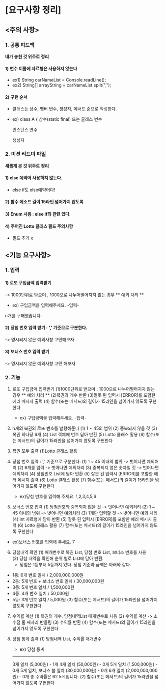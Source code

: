 # [요구사항 정리]

## <주의 사항>
### 1. 공통 피드백
**내가 놓친 것 위주로 정리**
#### 1) 변수 이름에 자료형은 사용하지 않는다
* ex1) String carNameList = Console.readLine();
* ex2)  String[] arrayString = carNameList.split(",");

#### 2) 구현 순서
* 클래스는 상수, 멤버 변수, 생성자, 메서드 순으로 작성한다.

* ex)
  class A {
  상수(static final) 또는 클래스 변수

  인스턴스 변수

  생성자


### 2. 미션 리드미 파일
**새롭게 본 것 위주로 정리**
#### 1) else 예약어 사용하지 않는다.
* else if도 else예약어다!

#### 2) 함수 메소드 길이 15라인 넘어가지 않도록

#### 3) Enum 사용 : else if와 관련 있다.

#### 4) 주어진 Lotto 클래스 필드 주의사항
* 필드 추가 x



## <기능 요구사항>
### 1. 입력
#### 1) 로또 구입금액 입력받기
-> 1000단위로 받으며 , 1000으로 나누어떨어지지 않는 경우 ** 예외 처리 **

* ex)
구입금액을 입력해주세요.
-입력-

n개를 구매했습니다.

#### 2) 당첨 번호 입력 받기 : ',' 기준으로 구분한다.
-> 명시되지 않은 예외사항 고민해보자

#### 3) 보너스 번호 입력 받기
-> 명시되지 않은 예외사항 고민 해보자


### 2. 기능
1) 로또 구입금액 입력받기
   (1)1000단위로 받으며 , 1000으로 나누어떨어지지 않는 경우 ** 예외 처리 **
   (2)복권의 개수 반환
   (3)잘못 된 입력시 [ERROR]를 포함한 에러 메시지 출력
   (4) 함수(또는 메서드)의 길이가 15라인을 넘어가지 않도록 구현한다
   * ex)
  구입금액을 입력해주세요.
  -입력-

2) n개의 복권의 로또 번호를 발행해준다
   (1) 1 ~ 45의 범위
   (2) 중복되지 않을 것
   (3) 복권 하나당 6개
   (4) List 객체에 번호 담아 반환
   (5) Lotto 클래스 활용
   (6) 함수(또는 메서드)의 길이가 15라인을 넘어가지 않도록 구현한다

3) 복권 모두 출력
   (1)Lotto 클래스 활용

4) 당첨 번호 입력 : ',' 기준으로 구분한다.
   (1) 1 ~ 45 이내의 범위 -> 벗어나면 예외처리
   (2) 6개를 입력 -> 벗어나면 예외처리
   (3) 중복되지 않은 숫자일 것 -> 벗어나면 예외처리
   (4) 당첨번호 List에 담아 반환
   (5) 잘못 된 입력시 [ERROR]를 포함한 에러 메시지 출력
   (6) Lotto 클래스 활용
   (7) 함수(또는 메서드)의 길이가 15라인을 넘어가지 않도록 구현한다


   * ex)당첨 번호를 입력해 주세요.
     1,2,3,4,5,6

5) 보너스 번호 입력
   (1) 당첨번호와 중복되지 않을 것 -> 벗어나면 예외처리
   (2) 1 ~ 45 이내의 범위 -> 벗어나면 예외처리
   (3) 1개만 입력할 것 -> 벗어나면 예외 처리
   (4) int 자료형에 담아 반환
   (5) 잘못 된 입력시 [ERROR]를 포함한 에러 메시지 출력
   (6) Lotto 클래스 활용
   (7) 함수(또는 메서드)의 길이가 15라인을 넘어가지 않도록 구현한다

  * ex)보너스 번호를 입력해 주세요.
   7

6) 당첨내역 확인
   (1) 매개변수로 복권 List, 당첨 번호 List, 보너스 번호를 사용  
   (2) 당첨 내역을 확인해 순위 별로 List에 담아 반환.
   * 당첨은 1등부터 5등까지 있다. 당첨 기준과 금액은 아래와 같다.
  - 1등: 6개 번호 일치 / 2,000,000,000원
  - 2등: 5개 번호 + 보너스 번호 일치 / 30,000,000원
  - 3등: 5개 번호 일치 / 1,500,000원
  - 4등: 4개 번호 일치 / 50,000원
  - 5등: 3개 번호 일치 / 5,000원
   (3) 함수(또는 메서드)의 길이가 15라인을 넘어가지 않도록 구현한다

7) 수익률 계산
   (1) 복권의 개수, 당첨내역List 매개변수로 사용
   (2) 수익률 계산 -> 소수점 둘 째자리 반올림
   (3) 수익률 반환
   (4) 함수(또는 메서드)의 길이가 15라인을 넘어가지 않도록 구현한다

8) 당첨 통계 출력
   (1) 당첨내역 List, 수익률 매개변수
   * ex)
    당첨 통계
    ---
    3개 일치 (5,000원) - 1개
    4개 일치 (50,000원) - 0개
    5개 일치 (1,500,000원) - 0개
    5개 일치, 보너스 볼 일치 (30,000,000원) - 0개
    6개 일치 (2,000,000,000원) - 0개
    총 수익률은 62.5%입니다.
   (2) 함수(또는 메서드)의 길이가 15라인을 넘어가지 않도록 구현한다
       
      

